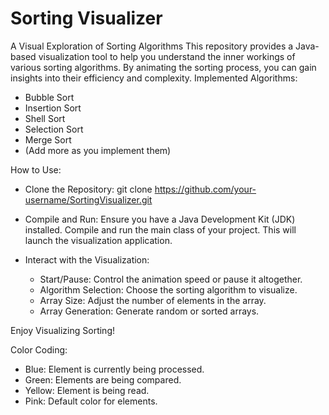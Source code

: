 # Sorting Visualizer

A Visual Exploration of Sorting Algorithms
This repository provides a Java-based visualization tool to help you understand the inner workings of various sorting algorithms. By animating the sorting process, you can gain insights into their efficiency and complexity.
Implemented Algorithms:
 * Bubble Sort
 * Insertion Sort
 * Shell Sort
 * Selection Sort
 * Merge Sort
 * (Add more as you implement them)
   
How to Use:
 * Clone the Repository:
   git clone https://github.com/your-username/SortingVisualizer.git

 * Compile and Run:
   Ensure you have a Java Development Kit (JDK) installed. Compile and run the main class of your project. This will launch the visualization application.
   
 * Interact with the Visualization:
   * Start/Pause: Control the animation speed or pause it altogether.
   * Algorithm Selection: Choose the sorting algorithm to visualize.
   * Array Size: Adjust the number of elements in the array.
   * Array Generation: Generate random or sorted arrays.

 Enjoy Visualizing Sorting!    
     
Color Coding:
 * Blue: Element is currently being processed.
 * Green: Elements are being compared.
 * Yellow: Element is being read.
 * Pink: Default color for elements.
